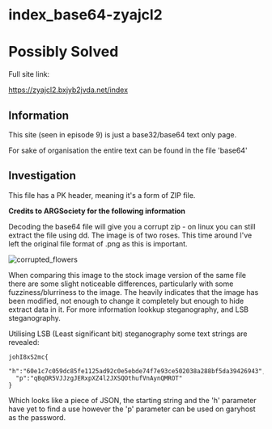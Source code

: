 index_base64-zyajcl2
==

Possibly Solved
==

Full site link:

https://zyajcl2.bxjyb2jvda.net/index

Information
--

This site (seen in episode 9) is just a base32/base64 text only page.

For sake of organisation the entire text can be found in the file 'base64'

Investigation
--

This file has a PK header, meaning it's a form of ZIP file.

**Credits to ARGSociety for the following information**

Decoding the base64 file will give you a corrupt zip - on linux you can still extract the file using dd. The image is of two roses. This time around I've left the original file format of .png as this is important. 

![corrupted_flowers](https://github.com/z3r07h/Mr-R0B0T-s03-ARG/blob/master/Sites/index_base64-zyajcl2/files/output.png)

When comparing this image to the stock image version of the same file there are some slight noticeable differences, particularly with some fuzziness/blurriness to the image. The heavily indicates that the image has been modified, not enough to change it completely but enough to hide extract data in it. For more information lookkup steganography, and LSB steganography. 

Utilising LSB (Least significant bit) steganography some text strings are revealed:  
```
johI8xS2mc{
  "h":"60e1c7c059dc85fe1125ad92c0e5ebde74f7e93ce502038a288bf5da39426943",
  "p":"qBqOR5VJJzgJERxpXZ4l2JXSQOthufVnAynQMROT"
}
```

Which looks like a piece of JSON, the starting string and the 'h' parameter have yet to find a use however the 'p' parameter can be used on garyhost as the password. 


